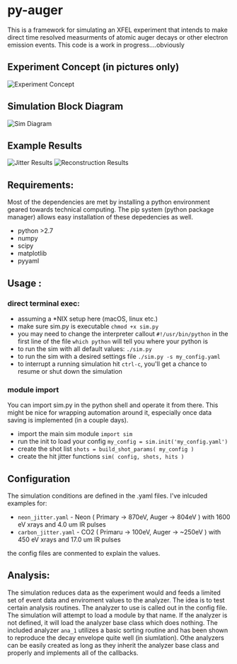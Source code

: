 # py-auger 
This is a framework for simulating an XFEL experiment that intends to make direct time resolved measurments of atomic auger decays or other electron emission events.
This code is a work in progress....obviously

## Experiment Concept (in pictures only)

![Experiment Concept](https://raw.github.com/chrisroedig/py-auger/master/info/auger-exp-concept.png)

## Simulation Block Diagram

![Sim Diagram](https://raw.github.com/chrisroedig/py-auger/master/info/sim-diagram.png)

## Example Results

![Jitter Results](https://raw.github.com/chrisroedig/py-auger/master/info/sim-jitter-dtime.png)
![Reconstruction Results](https://raw.github.com/chrisroedig/py-auger/master/info/sim-comp.png)

## Requirements:

Most of the dependencies are met by installing a python environment geared towards technical computing. The pip system (python package manager) allows easy installation of these depedencies as well.

* python  >2.7
* numpy
* scipy
* matplotlib
* pyyaml


## Usage :

### direct terminal exec:

* assuming a *NIX setup here (macOS, linux etc.)
* make sure sim.py is executable `chmod +x sim.py`
* you may need to change the interpreter callout `#!/usr/bin/python` in the first line of the file `which python` will tell you where your python is
* to run the sim with all default values: `./sim.py`
* to run the sim with a desired settings file `./sim.py -s my_config.yaml`
* to interrupt a running simulation hit `ctrl-c`, you'll get a chance to resume or shut down the simulation

### module import

You can import sim.py in the python shell and operate it from there. This might be nice for wrapping automation around it, especially once data saving is implemented (in a couple days).

* import the main sim module `import sim`
* run the init to load your config `my_config = sim.init('my_config.yaml')`
* create the shot list   `shots = build_shot_params( my_config )`
* create the hit jitter functions `sim( config, shots, hits )`



## Configuration

The simulation conditions are defined in the .yaml files. 
I've inlcuded examples for:

* `neon_jitter.yaml` -  Neon  ( Primary -> 870eV, Auger -> 804eV ) with 1600 eV xrays and 4.0 um IR pulses
* `carbon_jitter.yaml` - CO2  ( Primaru -> 100eV, Auger -> ~250eV ) with 450 eV xrays and 17.0 um IR pulses

the config files are conmented to explain the values.

## Analysis:

The simulation reduces data as the experiment would and feeds a limited set of event data and enviroment values to the analyzer. The idea is to test certain analysis routines.
The analyzer to use is called out in the config file. The simulation will attempt to load a module by that name. If the analyzer is not defined, it will load the analyzer base class which does nothing.
The included analyzer `ana_1` utilizes a basic sorting routine and has been shown to reproduce the decay envelope quite well (in siumlation).
Othe analyzers can be easily created as long as they inherit the analyzer base class and properly and implements all of the callbacks.



